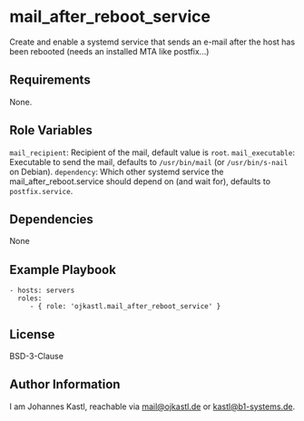 mail_after_reboot_service
=========

Create and enable a systemd service that sends an e-mail after the host has been rebooted (needs an installed MTA like postfix...)

Requirements
------------

None.

Role Variables
--------------

`mail_recipient`: Recipient of the mail, default value is `root`.
`mail_executable`: Executable to send the mail, defaults to `/usr/bin/mail` (or `/usr/bin/s-nail` on Debian).
`dependency`: Which other systemd service the mail_after_reboot.service should depend on (and wait for), defaults to `postfix.service`.

Dependencies
------------

None

Example Playbook
----------------

    - hosts: servers
      roles:
         - { role: 'ojkastl.mail_after_reboot_service' }

License
-------

BSD-3-Clause

Author Information
------------------

I am Johannes Kastl, reachable via mail@ojkastl.de or kastl@b1-systems.de.
